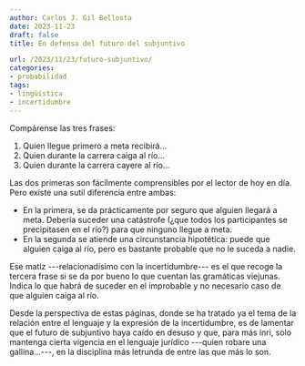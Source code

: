```yaml
---
author: Carlos J. Gil Bellosta
date: 2023-11-23
draft: false
title: En defensa del futuro del subjuntivo

url: /2023/11/23/futuro-subjuntivo/
categories:
- probabilidad
tags:
- lingüística
- incertidumbre
---
```


Compárense las tres frases:

1. Quien llegue primero a meta recibirá...
2. Quien durante la carrera caiga al río...
3. Quien durante la carrera cayere al río...

Las dos primeras son fácilmente comprensibles por el lector de hoy en día. Pero existe una sutil diferencia entre ambas:

- En la primera, se da prácticamente por seguro que alguien llegará a meta. Debería suceder una catástrofe (¿que todos los participantes se precipitasen en el río?) para que ninguno llegue a meta.
- En la segunda se atiende una circunstancia hipotética: puede que alguien caiga al río, pero es bastante probable que no le suceda a nadie.

Ese matiz ---relacionadísimo con la incertidumbre--- es el que recoge la tercera frase si se da por bueno lo que cuentan las gramáticas viejunas. Indica lo que habrá de suceder en el improbable y no necesario caso de que alguien caiga al río.

Desde la perspectiva de estas páginas, donde se ha tratado ya el tema de la relación entre el lenguaje y la expresión de la incertidumbre, es de lamentar que el futuro de subjuntivo haya caído en desuso y que, para más ínri, solo mantenga cierta vigencia en el lenguaje jurídico ---quien robare una gallina...---, en la disciplina más letrunda de entre las que más lo son.